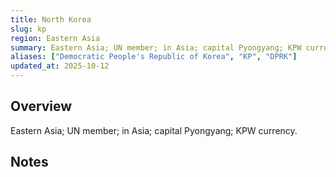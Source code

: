 ```yaml
---
title: North Korea
slug: kp
region: Eastern Asia
summary: Eastern Asia; UN member; in Asia; capital Pyongyang; KPW currency.
aliases: ["Democratic People's Republic of Korea", "KP", "DPRK"]
updated_at: 2025-10-12
---
```


## Overview

Eastern Asia; UN member; in Asia; capital Pyongyang; KPW currency.

## Notes

<!-- Add your first note below -->
